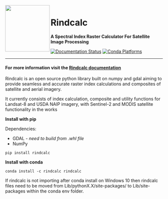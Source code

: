  <img align="left" src="https://user-images.githubusercontent.com/55674113/80037387-7bdf2e80-84c1-11ea-85ca-bff644f9de9a.png" width="142.2" height="149.4"/> 

# Rindcalc

**A Spectral Index Raster Calculator For Satellite Image Processing**

[![Documentation Status](https://readthedocs.org/projects/rindcalc/badge/?version=latest)](https://rindcalc.readthedocs.io/en/latest/?badge=latest)
[![Conda Platforms](https://anaconda.org/rindcalc/rindcalc/badges/platforms.svg)](https://anaconda.org/rindcalc/rindcalc)

---

#### For more information visit the [Rindcalc documentation](https://rindcalc.readthedocs.io/en/latest/)

Rindcalc is an open source python library built on numpy and gdal aiming to
provide seamless and accurate raster index calculations and composites of 
satellite and aerial imagery.    

It currently consists of index calculation, composite and utility functions
for Landsat-8 and USDA NAIP imagery, with Sentinel-2 and MODIS satellite
functionality in the works 

**Install with pip**

Dependencies:
 * GDAL - *need to build from .whl file* 
 * NumPy

```console
pip install rindcalc
```    

**Install with conda**

```console
conda install -c rindcalc rindcalc 
```
If rindcalc is not importing after conda install on Windows 10 then rindcalc 
files need to be moved from Lib/pythonX.X/site-packages/ to Lib/site-packages
within the conda env folder. 
